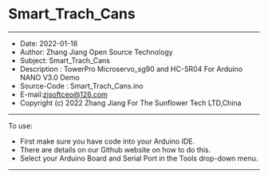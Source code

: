 # Smart_Trach_Cans
*********************************************************************
- Date: 2022-01-18
- Author: Zhang Jiang Open Source Technology
- Subject: Smart_Trach_Cans
- Description :  TowerPro Microservo_sg90 and HC-SR04 For Arduino NANO V3.0 Demo
- Source-Code : Smart_Trach_Cans.ino
- E-mail:zjsoftceo@126.com
- Copyright (c) 2022 Zhang Jiang For The Sunflower Tech LTD,China
------------------------------------------------------------------------------------
To use:
- First make sure you have code into your Arduino IDE.
- There are details on our Github website on how to do this.
- Select your Arduino Board and Serial Port in the Tools drop-down menu. 
------------------------------------------------------------------------------------
